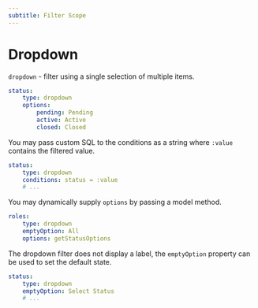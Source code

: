 ```yaml
---
subtitle: Filter Scope
---
```

# Dropdown

`dropdown` - filter using a single selection of multiple items.

```yaml
status:
    type: dropdown
    options:
        pending: Pending
        active: Active
        closed: Closed
```

You may pass custom SQL to the conditions as a string where `:value` contains the filtered value.

```yaml
status:
    type: dropdown
    conditions: status = :value
    # ...
```

You may dynamically supply `options` by passing a model method.

```yaml
roles:
    type: dropdown
    emptyOption: All
    options: getStatusOptions
```

The dropdown filter does not display a label, the `emptyOption` property can be used to set the default state.

```yaml
status:
    type: dropdown
    emptyOption: Select Status
    # ...
```
